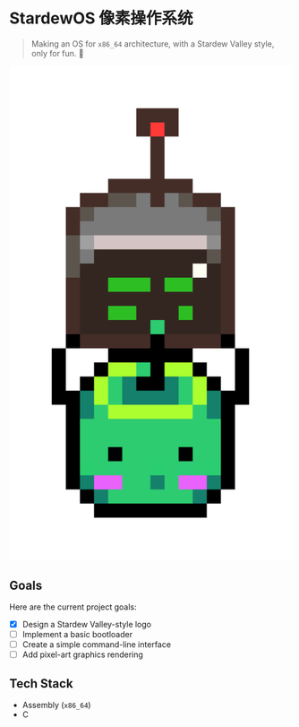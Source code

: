 # StardewOS 像素操作系统

> Making an OS for `x86_64` architecture, with a Stardew Valley style, only for fun. 🚀

![Stardew Valley Logo or Project Screenshot](JunimoOS_2.png)

## Goals

Here are the current project goals:

- [x] Design a Stardew Valley-style logo
- [ ] Implement a basic bootloader
- [ ] Create a simple command-line interface
- [ ] Add pixel-art graphics rendering

## Tech Stack

- Assembly (`x86_64`)
- C